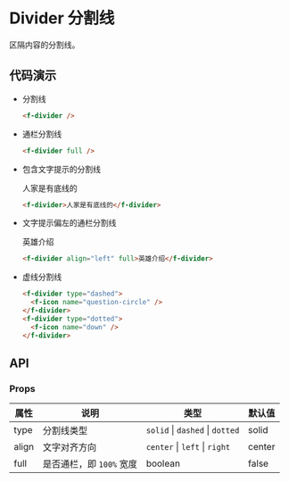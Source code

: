 # Divider 分割线

区隔内容的分割线。

## 代码演示

- 分割线

    <f-divider />

    ```html
    <f-divider />
    ```

- 通栏分割线

    <f-divider full />

    ```html
    <f-divider full />
    ```

- 包含文字提示的分割线

    <f-divider>人家是有底线的</f-divider>

    ```html
    <f-divider>人家是有底线的</f-divider>
    ```

- 文字提示偏左的通栏分割线

    <f-divider align="left" full>英雄介绍</f-divider>

    ```html
    <f-divider align="left" full>英雄介绍</f-divider>
    ```

- 虚线分割线

    <f-divider type="dashed"><f-icon name="question-circle" /></f-divider>
    <f-divider type="dotted"><f-icon name="down" /></f-divider>

    ```html
    <f-divider type="dashed">
      <f-icon name="question-circle" />
    </f-divider>
    <f-divider type="dotted">
      <f-icon name="down" />
    </f-divider>
    ```

## API

### Props

属性  | 说明                    | 类型                                    | 默认值
------|-------------------------|-----------------------------------------|--------
type  | 分割线类型              | `solid` &vert; `dashed` &vert; `dotted` | solid
align | 文字对齐方向            | `center` &vert; `left`  &vert; `right`  | center
full  | 是否通栏，即 `100%` 宽度 | boolean                                 | false
